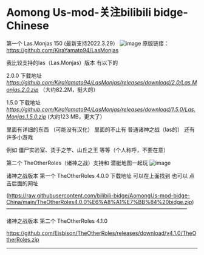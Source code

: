 # Aomong Us-mod-关注bilibili bidge-Chinese
第一个 Las.Monjas 150 (最新支持2022.3.29）
![image](https://user-images.githubusercontent.com/106727385/171749873-c8f42aff-d073-44f2-8ee2-11249ffe049f.png)
 原版链接：https://github.com/KiraYamato94/LasMonjas 
 
 
我比较支持的las（Las.Monjas）版本 有以下的




   2.0.0 下载地址
   *https://github.com/KiraYamato94/LasMonjas/releases/download/2.0/Las.Monjas.2.0.zip* （大约82.2M，挺大的）




   1.5.0 下载地址
   *https://github.com/KiraYamato94/LasMonjas/releases/download/1.5.0/Las.Monjas.1.5.0.zip* (大约123 MB，更大了）
   
里面有详细的东西 （可能没有汉化） 里面的不止有 普通诸神之战（las的） 还有许多小游戏 


例如  僵尸实验室、烫手之竽、山丘之王 等等（个人称呼，不要在意）







第二个 TheOtherRoles（诸神之战）支持和 潜艇地图一起玩
![image](https://user-images.githubusercontent.com/106727385/171752228-d11e7f94-441c-4644-b65f-06546029978e.png)

诸神之战版本 第一个 TheOtherRoles 4.0.0 
下载地址 可以在上面找到 也可以 点击后面的网址



(https://raw.githubusercontent.com/bilibili-bidge/AomongUs-mod-bidge-China/main/TheOtherRoles4.0.0%E6%A8%A1%E7%BB%84%20bidge.zip)
——————————————————————————————————
    
    
    
    
    
诸神之战版本 第二个 TheOtherRoles 4.1.0




https://github.com/Eisbison/TheOtherRoles/releases/download/v4.1.0/TheOtherRoles.zip
    
________________________________________
    






















